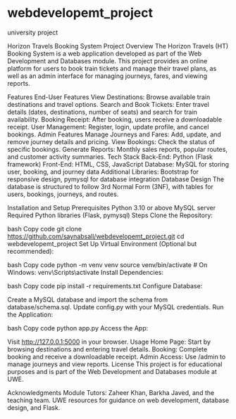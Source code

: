 # webdevelopemt_project
university project

Horizon Travels Booking System
Project Overview
The Horizon Travels (HT) Booking System is a web application developed as part of the Web Development and Databases module. This project provides an online platform for users to book train tickets and manage their travel plans, as well as an admin interface for managing journeys, fares, and viewing reports.

Features
End-User Features
View Destinations: Browse available train destinations and travel options.
Search and Book Tickets: Enter travel details (dates, destinations, number of seats) and search for train availability.
Booking Receipt: After booking, users receive a downloadable receipt.
User Management: Register, login, update profile, and cancel bookings.
Admin Features
Manage Journeys and Fares: Add, update, and remove journey details and pricing.
View Bookings: Check the status of specific bookings.
Generate Reports: Monthly sales reports, popular routes, and customer activity summaries.
Tech Stack
Back-End: Python (Flask framework)
Front-End: HTML, CSS, JavaScript
Database: MySQL for storing user, booking, and journey data
Additional Libraries: Bootstrap for responsive design, pymysql for database integration
Database Design
The database is structured to follow 3rd Normal Form (3NF), with tables for users, bookings, journeys, and routes.

Installation and Setup
Prerequisites
Python 3.10 or above
MySQL server
Required Python libraries (Flask, pymysql)
Steps
Clone the Repository:

bash
Copy code
git clone https://github.com/saynabsall/webdevelopemt_project.git
cd webdevelopemt_project
Set Up Virtual Environment (Optional but recommended):

bash
Copy code
python -m venv venv
source venv/bin/activate  # On Windows: venv\Scripts\activate
Install Dependencies:

bash
Copy code
pip install -r requirements.txt
Configure Database:

Create a MySQL database and import the schema from database/schema.sql.
Update config.py with your MySQL credentials.
Run the Application:

bash
Copy code
python app.py
Access the App:

Visit http://127.0.0.1:5000 in your browser.
Usage
Home Page: Start by browsing destinations and entering travel details.
Booking: Complete booking and receive a downloadable receipt.
Admin Access: Use /admin to manage journeys and view reports.
License
This project is for educational purposes and is part of the Web Development and Databases module at UWE.

Acknowledgments
Module Tutors: Zaheer Khan, Barkha Javed, and the teaching team.
UWE resources for guidance on web development, database design, and Flask.
